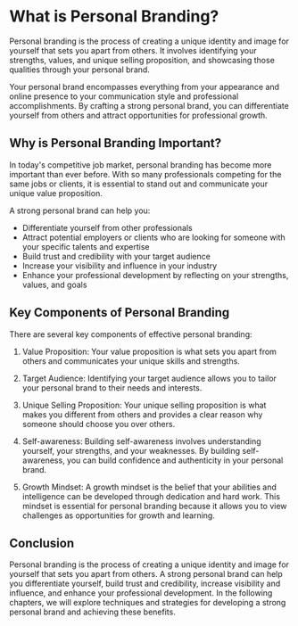 What is Personal Branding?
======================================================================

Personal branding is the process of creating a unique identity and image for yourself that sets you apart from others. It involves identifying your strengths, values, and unique selling proposition, and showcasing those qualities through your personal brand.

Your personal brand encompasses everything from your appearance and online presence to your communication style and professional accomplishments. By crafting a strong personal brand, you can differentiate yourself from others and attract opportunities for professional growth.

Why is Personal Branding Important?
-----------------------------------

In today's competitive job market, personal branding has become more important than ever before. With so many professionals competing for the same jobs or clients, it is essential to stand out and communicate your unique value proposition.

A strong personal brand can help you:

* Differentiate yourself from other professionals
* Attract potential employers or clients who are looking for someone with your specific talents and expertise
* Build trust and credibility with your target audience
* Increase your visibility and influence in your industry
* Enhance your professional development by reflecting on your strengths, values, and goals

Key Components of Personal Branding
-----------------------------------

There are several key components of effective personal branding:

1. Value Proposition: Your value proposition is what sets you apart from others and communicates your unique skills and strengths.

2. Target Audience: Identifying your target audience allows you to tailor your personal brand to their needs and interests.

3. Unique Selling Proposition: Your unique selling proposition is what makes you different from others and provides a clear reason why someone should choose you over others.

4. Self-awareness: Building self-awareness involves understanding yourself, your strengths, and your weaknesses. By building self-awareness, you can build confidence and authenticity in your personal brand.

5. Growth Mindset: A growth mindset is the belief that your abilities and intelligence can be developed through dedication and hard work. This mindset is essential for personal branding because it allows you to view challenges as opportunities for growth and learning.

Conclusion
----------

Personal branding is the process of creating a unique identity and image for yourself that sets you apart from others. A strong personal brand can help you differentiate yourself, build trust and credibility, increase visibility and influence, and enhance your professional development. In the following chapters, we will explore techniques and strategies for developing a strong personal brand and achieving these benefits.
